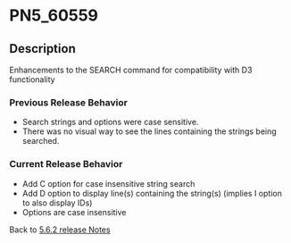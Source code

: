 # PN5_60559

<PageHeader />

## Description

Enhancements to the SEARCH command for compatibility with D3 functionality

### Previous Release Behavior

- Search strings and options were case sensitive.
- There was no visual way to see the lines containing the strings being searched.

### Current Release Behavior

- Add C option for case insensitive string search
- Add D option to display line(s) containing the string(s) (implies I option to also display IDs)
- Options are case insensitive

Back to [5.6.2 release Notes](./../README.md)
